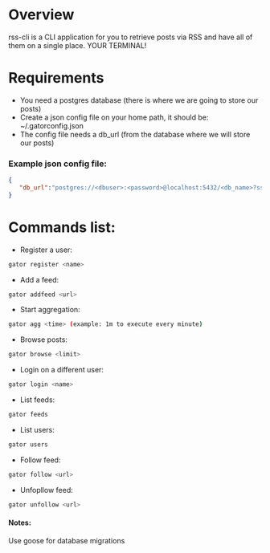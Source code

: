 # Overview
rss-cli is a CLI application for you to retrieve posts via RSS and have all of them on a single place. YOUR TERMINAL!

# Requirements
- You need a postgres database (there is where we are going to store our posts)
- Create a json config file on your home path, it should be: ~/.gatorconfig.json
- The config file needs a db_url (from the database where we will store our posts)

### Example json config file:
```json
{
   "db_url":"postgres://<dbuser>:<password>@localhost:5432/<db_name>?sslmode=disable",
}
```

# Commands list:
- Register a user:
```bash
gator register <name>
```
- Add a feed:
```bash
gator addfeed <url>
```
- Start aggregation:
```bash
gator agg <time> (example: 1m to execute every minute)
```
- Browse posts:
```bash
gator browse <limit>
```
- Login on a different user:
```bash
gator login <name>
```
- List feeds:
```bash
gator feeds
```
- List users:
```bash
gator users
```
- Follow feed:
```bash
gator follow <url>
```
- Unfopllow feed:
```bash
gator unfollow <url>
```


#### Notes:
Use goose for database migrations
